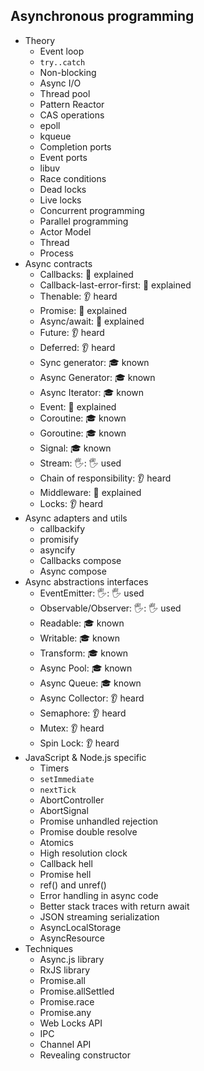 ## Asynchronous programming

- Theory
  - Event loop
  - `try..catch`
  - Non-blocking
  - Async I/O
  - Thread pool
  - Pattern Reactor
  - CAS operations
  - epoll
  - kqueue
  - Completion ports
  - Event ports
  - libuv
  - Race conditions
  - Dead locks
  - Live locks
  - Concurrent programming
  - Parallel programming
  - Actor Model
  - Thread
  - Process
- Async contracts
  - Callbacks: 🙋 explained
  - Callback-last-error-first: 🙋 explained
  - Thenable: 👂 heard
  - Promise: 🙋 explained
  - Async/await: 🙋 explained
  - Future: 👂 heard
  - Deferred: 👂 heard
  - Sync generator: 🎓 known
  - Async Generator: 🎓 known
  - Async Iterator: 🎓 known
  - Event: 🙋 explained
  - Coroutine: 🎓 known
  - Goroutine: 🎓 known
  - Signal: 🎓 known
  - Stream: 🖐: 🖐️ used
  - Chain of responsibility: 👂 heard
  - Middleware: 🙋 explained
  - Locks: 👂 heard
- Async adapters and utils
  - callbackify
  - promisify
  - asyncify
  - Callbacks compose
  - Async compose
- Async abstractions interfaces
  - EventEmitter: 🖐: 🖐️ used
  - Observable/Observer: 🖐: 🖐️ used
  - Readable: 🎓 known
  - Writable: 🎓 known
  - Transform: 🎓 known
  - Async Pool: 🎓 known
  - Async Queue: 🎓 known
  - Async Collector: 👂 heard
  - Semaphore: 👂 heard
  - Mutex: 👂 heard
  - Spin Lock: 👂 heard
- JavaScript & Node.js specific
  - Timers
  - `setImmediate`
  - `nextTick`
  - AbortController
  - AbortSignal
  - Promise unhandled rejection
  - Promise double resolve
  - Atomics
  - High resolution clock
  - Callback hell
  - Promise hell
  - ref() and unref()
  - Error handling in async code
  - Better stack traces with return await
  - JSON streaming serialization
  - AsyncLocalStorage
  - AsyncResource
- Techniques
  - Async.js library
  - RxJS library
  - Promise.all
  - Promise.allSettled
  - Promise.race
  - Promise.any
  - Web Locks API
  - IPC
  - Channel API
  - Revealing constructor
